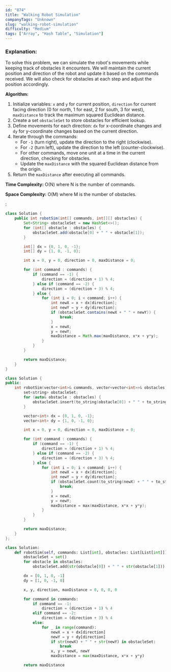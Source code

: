 ```yaml
---
id: "874"
title: "Walking Robot Simulation"
companyTags: "Unknown"
slug: "walking-robot-simulation"
difficulty: "Medium"
tags: ["Array", "Hash Table", "Simulation"]
---
```


### Explanation:
To solve this problem, we can simulate the robot's movements while keeping track of obstacles it encounters. We will maintain the current position and direction of the robot and update it based on the commands received. We will also check for obstacles at each step and adjust the position accordingly.

**Algorithm:**
1. Initialize variables: `x` and `y` for current position, `direction` for current facing direction (0 for north, 1 for east, 2 for south, 3 for west), `maxDistance` to track the maximum squared Euclidean distance.
2. Create a set `obstacleSet` to store obstacles for efficient lookup.
3. Define movements for each direction: `dx` for x-coordinate changes and `dy` for y-coordinate changes based on the current direction.
4. Iterate through the commands:
   - For `-1` (turn right), update the direction to the right (clockwise).
   - For `-2` (turn left), update the direction to the left (counter-clockwise).
   - For other commands, move one unit at a time in the current direction, checking for obstacles.
   - Update the `maxDistance` with the squared Euclidean distance from the origin.
5. Return the `maxDistance` after executing all commands.

**Time Complexity:** O(N) where N is the number of commands.

**Space Complexity:** O(M) where M is the number of obstacles.

:

```java
class Solution {
    public int robotSim(int[] commands, int[][] obstacles) {
        Set<String> obstacleSet = new HashSet<>();
        for (int[] obstacle : obstacles) {
            obstacleSet.add(obstacle[0] + " " + obstacle[1]);
        }

        int[] dx = {0, 1, 0, -1};
        int[] dy = {1, 0, -1, 0};

        int x = 0, y = 0, direction = 0, maxDistance = 0;

        for (int command : commands) {
            if (command == -1) {
                direction = (direction + 1) % 4;
            } else if (command == -2) {
                direction = (direction + 3) % 4;
            } else {
                for (int i = 0; i < command; i++) {
                    int newX = x + dx[direction];
                    int newY = y + dy[direction];
                    if (obstacleSet.contains(newX + " " + newY)) {
                        break;
                    }
                    x = newX;
                    y = newY;
                    maxDistance = Math.max(maxDistance, x*x + y*y);
                }
            }
        }

        return maxDistance;
    }
}
```

```cpp
class Solution {
public:
    int robotSim(vector<int>& commands, vector<vector<int>>& obstacles) {
        set<string> obstacleSet;
        for (auto& obstacle : obstacles) {
            obstacleSet.insert(to_string(obstacle[0]) + " " + to_string(obstacle[1]));
        }

        vector<int> dx = {0, 1, 0, -1};
        vector<int> dy = {1, 0, -1, 0};

        int x = 0, y = 0, direction = 0, maxDistance = 0;

        for (int command : commands) {
            if (command == -1) {
                direction = (direction + 1) % 4;
            } else if (command == -2) {
                direction = (direction + 3) % 4;
            } else {
                for (int i = 0; i < command; i++) {
                    int newX = x + dx[direction];
                    int newY = y + dy[direction];
                    if (obstacleSet.count(to_string(newX) + " " + to_string(newY))) {
                        break;
                    }
                    x = newX;
                    y = newY;
                    maxDistance = max(maxDistance, x*x + y*y);
                }
            }
        }

        return maxDistance;
    }
};
```

```python
class Solution:
    def robotSim(self, commands: List[int], obstacles: List[List[int]]) -> int:
        obstacleSet = set()
        for obstacle in obstacles:
            obstacleSet.add(str(obstacle[0]) + " " + str(obstacle[1]))

        dx = [0, 1, 0, -1]
        dy = [1, 0, -1, 0]

        x, y, direction, maxDistance = 0, 0, 0, 0

        for command in commands:
            if command == -1:
                direction = (direction + 1) % 4
            elif command == -2:
                direction = (direction + 3) % 4
            else:
                for _ in range(command):
                    newX = x + dx[direction]
                    newY = y + dy[direction]
                    if str(newX) + " " + str(newY) in obstacleSet:
                        break
                    x, y = newX, newY
                    maxDistance = max(maxDistance, x*x + y*y)

        return maxDistance
```